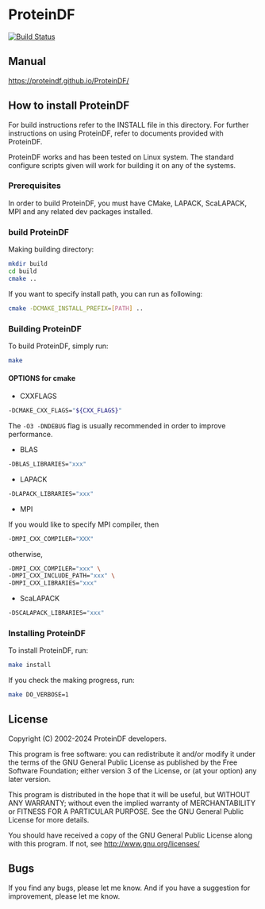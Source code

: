 # ProteinDF

[![Build Status](https://www.travis-ci.org/ProteinDF/ProteinDF.svg?branch=master)](https://www.travis-ci.org/ProteinDF/ProteinDF)

## Manual

<https://proteindf.github.io/ProteinDF/>

## How to install ProteinDF

For build instructions refer to the INSTALL file in this directory. For further instructions on using ProteinDF,
refer to documents provided with ProteinDF.

ProteinDF works and has been tested on Linux system.
The standard configure scripts given will work for building it on any of the systems.

### Prerequisites

In order to build ProteinDF, you must have CMake, LAPACK, ScaLAPACK, MPI
and any related dev packages installed.

### build ProteinDF

Making building directory:

```bash
mkdir build
cd build
cmake ..
```

If you want to specify install path, you can run as following:

```bash
cmake -DCMAKE_INSTALL_PREFIX=[PATH] ..
```

### Building ProteinDF

To build ProteinDF, simply run:

```bash
make
```

#### OPTIONS for cmake

- CXXFLAGS

```bash
-DCMAKE_CXX_FLAGS="${CXX_FLAGS}"
```

The `-O3 -DNDEBUG` flag is usually recommended in order to improve performance.

- BLAS

```bash
-DBLAS_LIBRARIES="xxx"
```

- LAPACK

```bash
-DLAPACK_LIBRARIES="xxx"
```

- MPI

If you would like to specify MPI compiler, then

```bash
-DMPI_CXX_COMPILER="XXX"
```

otherwise,

```bash
-DMPI_CXX_COMPILER="xxx" \
-DMPI_CXX_INCLUDE_PATH="xxx" \
-DMPI_CXX_LIBRARIES="xxx"
```

- ScaLAPACK

```bash
-DSCALAPACK_LIBRARIES="xxx"
```

### Installing ProteinDF

To install ProteinDF, run:

```bash
make install
```

If you check the making progress, run:

```bash
make DO_VERBOSE=1
```

## License

Copyright (C) 2002-2024 ProteinDF developers.

This program is free software: you can redistribute it and/or modify it under the terms of the GNU General Public License as published by the Free Software Foundation; either version 3 of the License, or (at your option) any later version.

This program is distributed in the hope that it will be useful, but WITHOUT ANY WARRANTY; without even the implied warranty of MERCHANTABILITY or FITNESS FOR A PARTICULAR PURPOSE.  See the GNU General Public License for more details.

You should have received a copy of the GNU General Public License along with this program.  If not, see <http://www.gnu.org/licenses/>

## Bugs

If you find any bugs, please let me know.
And if you have a suggestion for improvement, please let me know.
